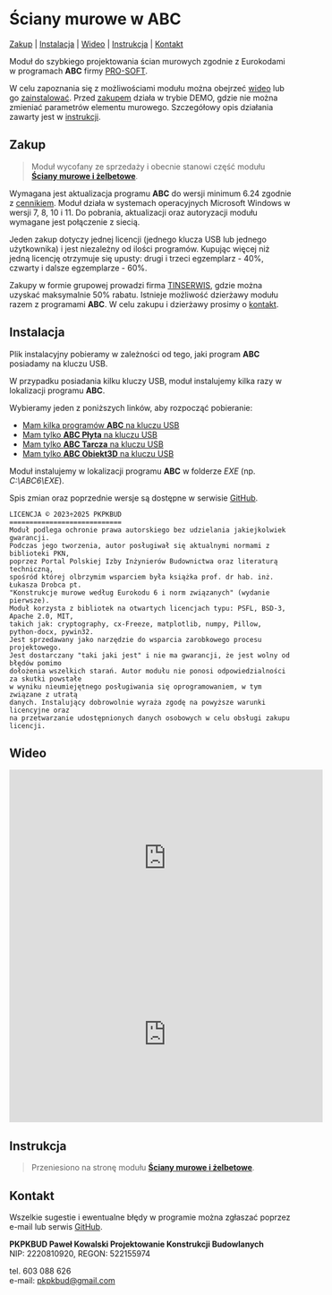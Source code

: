 # Ściany murowe w ABC

[Zakup](#zakup) | [Instalacja](#instalacja) | [Wideo](#wideo) | [Instrukcja](#instrukcja) | [Kontakt](#kontakt)

Moduł do szybkiego projektowania ścian murowych zgodnie z Eurokodami w
programach **ABC** firmy [PRO-SOFT](https://www.pro-soft.gliwice.pl/).

W celu zapoznania się z możliwościami modułu można obejrzeć [wideo](#wideo)
lub go [zainstalować](#instalacja). Przed [zakupem](#zakup) działa w trybie DEMO,
gdzie nie można zmieniać parametrów elementu murowego.
Szczegółowy opis działania zawarty jest w [instrukcji](#instrukcja).

## Zakup

> Moduł wycofany ze sprzedaży i obecnie stanowi część modułu
**[Ściany murowe i żelbetowe](https://pkpkbud.github.io/sciany/)**.

Wymagana jest aktualizacja programu **ABC** do wersji minimum 6.24 zgodnie z
[cennikiem](https://www.pro-soft.gliwice.pl/cennik.html).
Moduł działa w systemach operacyjnych Microsoft Windows w wersji 7, 8, 10 i 11.
Do pobrania, aktualizacji oraz autoryzacji modułu wymagane jest połączenie z siecią.

Jeden zakup dotyczy jednej licencji (jednego klucza USB lub jednego użytkownika) i jest
niezależny od ilości programów. Kupując więcej niż jedną licencję otrzymuje się upusty:
drugi i trzeci egzemplarz - 40%, czwarty i dalsze egzemplarze - 60%.

Zakupy w formie grupowej prowadzi firma [TINSERWIS](https://www.tinserwis.pl/),
gdzie można uzyskać maksymalnie 50% rabatu. Istnieje możliwość dzierżawy modułu razem
z programami **ABC**. W celu zakupu i dzierżawy prosimy o [kontakt](#kontakt).

## Instalacja

Plik instalacyjny pobieramy w zależności od tego, jaki program **ABC** posiadamy na
kluczu USB.

W przypadku posiadania kilku kluczy USB, moduł instalujemy kilka razy w lokalizacji
programu **ABC**.

Wybieramy jeden z poniższych linków, aby rozpocząć pobieranie:

- [Mam kilka programów **ABC** na kluczu USB](https://github.com/pkpkbud/mury/releases/download/3.0.0/Mury-ABC6-3.0.0-win32.msi)
- [Mam tylko **ABC Płyta** na kluczu USB](https://github.com/pkpkbud/mury/releases/download/3.0.0/Mury-ABC6p-3.0.0-win32.msi)
- [Mam tylko **ABC Tarcza** na kluczu USB](https://github.com/pkpkbud/mury/releases/download/3.0.0/Mury-ABC6t-3.0.0-win32.msi)
- [Mam tylko **ABC Obiekt3D** na kluczu USB](https://github.com/pkpkbud/mury/releases/download/3.0.0/Mury-ABC6s-3.0.0-win32.msi)

Moduł instalujemy w lokalizacji programu **ABC** w folderze *EXE*
(np. *C:\ABC6\EXE*).

Spis zmian oraz poprzednie wersje są dostępne w serwisie
[GitHub](https://github.com/pkpkbud/mury/releases).

```
LICENCJA © 2023÷2025 PKPKBUD
============================
Moduł podlega ochronie prawa autorskiego bez udzielania jakiejkolwiek gwarancji.
Podczas jego tworzenia, autor posługiwał się aktualnymi normami z biblioteki PKN,
poprzez Portal Polskiej Izby Inżynierów Budownictwa oraz literaturą techniczną,
spośród której olbrzymim wsparciem była książka prof. dr hab. inż. Łukasza Drobca pt.
"Konstrukcje murowe według Eurokodu 6 i norm związanych" (wydanie pierwsze).
Moduł korzysta z bibliotek na otwartych licencjach typu: PSFL, BSD-3, Apache 2.0, MIT,
takich jak: cryptography, cx-Freeze, matplotlib, numpy, Pillow, python-docx, pywin32.
Jest sprzedawany jako narzędzie do wsparcia zarobkowego procesu projektowego.
Jest dostarczany "taki jaki jest" i nie ma gwarancji, że jest wolny od błędów pomimo
dołożenia wszelkich starań. Autor modułu nie ponosi odpowiedzialności za skutki powstałe
w wyniku nieumiejętnego posługiwania się oprogramowaniem, w tym związane z utratą
danych. Instalujący dobrowolnie wyraża zgodę na powyższe warunki licencyjne oraz
na przetwarzanie udostępnionych danych osobowych w celu obsługi zakupu licencji.
```

## Wideo

<iframe width="560" height="315" src="https://www.youtube.com/embed/CLbIOKY00J4" title="YouTube video player" frameborder="0" allow="accelerometer; autoplay; clipboard-write; encrypted-media; gyroscope; picture-in-picture; web-share" allowfullscreen></iframe>

<iframe width="560" height="315" src="https://www.youtube.com/embed/4C1No9RfA6Q" title="YouTube video player" frameborder="0" allow="accelerometer; autoplay; clipboard-write; encrypted-media; gyroscope; picture-in-picture; web-share" allowfullscreen></iframe>

## Instrukcja

> Przeniesiono na stronę modułu **[Ściany murowe i żelbetowe](https://pkpkbud.github.io/sciany/#instrukcja)**.

## Kontakt

Wszelkie sugestie i ewentualne błędy w programie można zgłaszać poprzez e-mail
lub serwis [GitHub](https://github.com/pkpkbud/mury/issues).

**PKPKBUD Paweł Kowalski Projektowanie Konstrukcji Budowlanych**\
NIP: 2220810920, REGON: 522155974

tel. 603 088 626\
e-mail: <pkpkbud@gmail.com>
